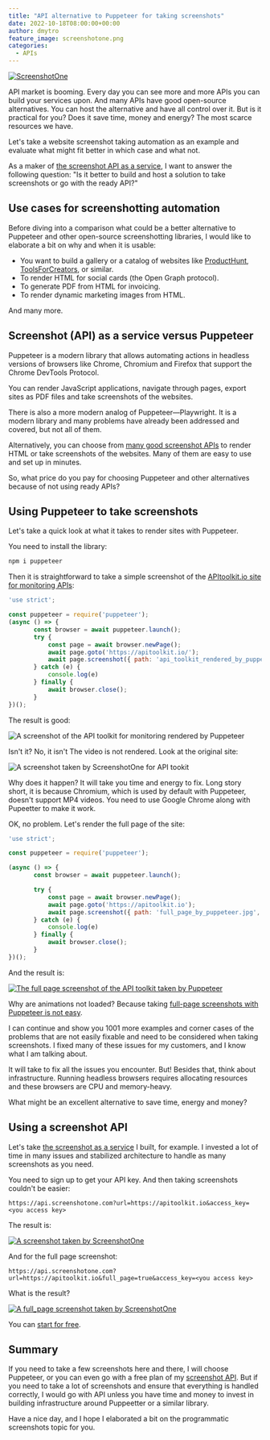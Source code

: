 ```yaml
---
title: "API alternative to Puppeteer for taking screenshots"
date: 2022-10-18T08:00:00+00:00
author: dmytro
feature_image: screenshotone.png
categories:
  - APIs
---
```

<a href="screenshotone.png" class="block rounded-md border border-black"><img src="screenshotone.png" alt="ScreenshotOne" /></a>

API market is booming. Every day you can see more and more APIs you can build your services upon. And many APIs have good open-source alternatives. You can host the alternative and have all control over it. But is it practical for you? Does it save time, money and energy? The most scarce resources we have. 

Let's take a website screenshot taking automation as an example and evaluate what might fit better in which case and what not. 

As a maker of [the screenshot API as a service](https://screenshotone.com), I want to answer the following question: "Is it better to build and host a solution to take screenshots or go with the ready API?"

## Use cases for screenshotting automation

Before diving into a comparison what could be a better alternative to Puppeteer and other open-source screenshotting libraries, I would like to elaborate a bit on why and when it is usable:

- You want to build a gallery or a catalog of websites like [ProductHunt](https://www.producthunt.com/), [ToolsForCreators](https://toolsforcreators.co/), or similar.
- To render HTML for social cards (the Open Graph protocol).
- To generate PDF from HTML for invoicing.
- To render dynamic marketing images from HTML.

And many more.

## Screenshot (API) as a service versus Puppeteer

Puppeteer is a modern library that allows automating actions in headless versions of browsers like Chrome, Chromium and Firefox that support the Chrome DevTools Protocol.

You can render JavaScript applications, navigate through pages, export sites as PDF files and take screenshots of the websites. 

There is also a more modern analog of Puppeteer—Playwright.
It is a modern library and many problems have already been addressed and covered, but not all of them.

Alternatively, you can choose from [many good screenshot APIs](https://screenshotone.com/the-best-screenshot-api/) to render HTML or take screenshots of the websites. Many of them are easy to use and set up in minutes.

So, what price do you pay for choosing Puppeteer and other alternatives because of not using ready APIs?

## Using Puppeteer to take screenshots

Let's take a quick look at what it takes to render sites with Puppeteer. 

You need to install the library:

```bash
npm i puppeteer
```

Then it is straightforward to take a simple screenshot of the [APItoolkit.io site for monitoring APIs](https://apitoolkit.io/): 

```javascript
'use strict';

const puppeteer = require('puppeteer');
(async () => {
       const browser = await puppeteer.launch();
       try {
           const page = await browser.newPage();
           await page.goto('https://apitoolkit.io/');
           await page.screenshot({ path: 'api_toolkit_rendered_by_puppeteer.jpg', format: 'jpeg' });
       } catch (e) {
           console.log(e)
       } finally {
           await browser.close();
       }
})();
```

The result is good: 

![A screenshot of the API toolkit for monitoring rendered by Puppeteer](api_toolkit_rendered_by_puppeteer.jpg)

Isn't it? No, it isn't The video is not rendered. Look at the original site: 

![A screenshot taken by ScreenshotOne for API tookit](api_toolkit_rendered_with_api.jpg)

Why does it happen? It will take you time and energy to fix. Long story short, it is because Chromium, which is used by default with Puppeteer, doesn't support MP4 videos. You need to use Google Chrome along with Pupeetter to make it work.

OK, no problem. Let's render the full page of the site: 

```javascript
'use strict';

const puppeteer = require('puppeteer');

(async () => {
       const browser = await puppeteer.launch();

       try {
           const page = await browser.newPage();
           await page.goto('https://apitoolkit.io');
           await page.screenshot({ path: 'full_page_by_puppeteer.jpg', fullPage: true, format: 'jpeg' });
       } catch (e) {
           console.log(e)
       } finally {
           await browser.close();
       }
})();
```

And the result is: 

<!-- ![The full page screenshot of the API toolkit taken by Puppeteer](full_page_by_puppeteer.jpg) -->
<a href="full_page_by_puppeteer.jpg" class="block rounded-md border border-black"><img src="full_page_by_puppeteer_short.jpg" alt="The full page screenshot of the API toolkit taken by Puppeteer" /></a>


Why are animations not loaded? Because taking [full-page screenshots with Puppeteer is not easy](https://screenshotone.com/blog/take-a-full-page-screenshot-with-puppeteer/).

I can continue and show you 1001 more examples and corner cases of the problems that are not easily fixable and need to be considered when taking screenshots. I fixed many of these issues for my customers, and I know what I am talking about.

It will take to fix all the issues you encounter. But! Besides that, think about infrastructure. Running headless browsers requires allocating resources and these browsers are CPU and memory-heavy.

What might be an excellent alternative to save time, energy and money?

## Using a screenshot API

Let's take [the screenshot as a service](https://screenshotone.com/) I built, for example. I invested a lot of time in many issues and stabilized architecture to handle as many screenshots as you need.

You need to sign up to get your API key. And then taking screenshots couldn't be easier: 

```
https://api.screenshotone.com?url=https://apitoolkit.io&access_key=<you access key>
```

The result is: 

<!-- ![A screenshot taken by ScreenshotOne](api_toolkit_rendered_with_api.jpg) -->
<a href="full_page_by_api_short.png" class="block rounded-md border border-black"><img src="full_page_by_api_short.png" alt="A screenshot taken by ScreenshotOne" /></a>



And for the full page screenshot:  

```
https://api.screenshotone.com?url=https://apitoolkit.io&full_page=true&access_key=<you access key>
```

What is the result? 

<!-- ![The full-page screenshot taken by ScreenshotOne](full_page_by_api.png) -->
<a href="full_page_by_api.png" class="rounded-md block border border-2 border-black"><img src="full_page_by_api.png" alt="A full_page screenshot taken by ScreenshotOne" /></a>

You can [start for free](https://app.screenshotone.com/sign-up). 

## Summary

If you need to take a few screenshots here and there, I will choose Puppeteer, or you can even go with a free plan of my [screenshot API](https://screenshotone.com/). But if you need to take a lot of screenshots and ensure that everything is handled correctly, I would go with API unless you have time and money to invest in building infrastructure around Puppeetter or a similar library.

Have a nice day, and I hope I elaborated a bit on the programmatic screenshots topic for you.
